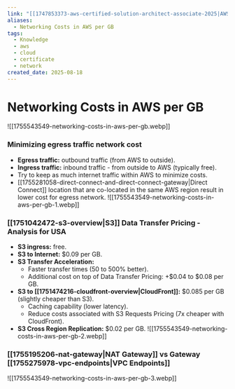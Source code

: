 ```yaml
---
link: "[[1747853373-aws-certified-solution-architect-associate-2025|AWS Certified Solution Architect Associate 2025]]"
aliases:
  - Networking Costs in AWS per GB
tags:
  - Knowledge
  - aws
  - cloud
  - certificate
  - network
created_date: 2025-08-18
---
```

# Networking Costs in AWS per GB
![[1755543549-networking-costs-in-aws-per-gb.webp]]

### Minimizing egress traffic network cost
- **Egress traffic:** outbound traffic (from AWS to outside).
- **Ingress traffic:** inbound traffic - from outside to AWS (typically free).
- Try to keep as much internet traffic within AWS to minimize costs.
- [[1755281058-direct-connect-and-direct-connect-gateway|Direct Connect]] location that are co-located in the same AWS region result in lower cost for egress network.
![[1755543549-networking-costs-in-aws-per-gb-1.webp]]

### [[1751042472-s3-overview|S3]] Data Transfer Pricing - Analysis for USA
- **S3 ingress:** free.
- **S3 to Internet:** $0.09 per GB.
- **S3 Transfer Acceleration:**
	- Faster transfer times (50 to 500% better).
	- Additional cost on top of Data Transfer Pricing: +$0.04 to $0.08 per GB.
- **S3 to [[1751474216-cloudfront-overview|CloudFront]]:** $0.085 per GB (slightly cheaper than S3).
	- Caching capability (lower latency).
	- Reduce costs associated with S3 Requests Pricing (7x cheaper with CloudFront).
- **S3 Cross Region Replication:** $0.02 per GB.
![[1755543549-networking-costs-in-aws-per-gb-2.webp]]

### [[1755195206-nat-gateway|NAT Gateway]] vs Gateway [[1755275978-vpc-endpoints|VPC Endpoints]]
![[1755543549-networking-costs-in-aws-per-gb-3.webp]]

